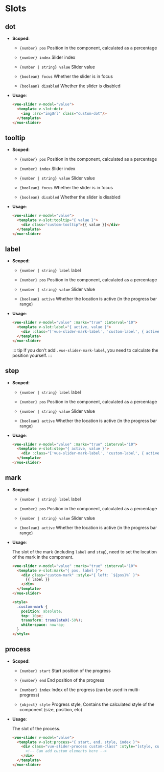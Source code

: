 # Slots

## dot

- **Scoped**:

  - `{number} pos` Position in the component, calculated as a percentage

  - `{number} index` Slider index

  - `{number | string} value` Slider value

  - `{boolean} focus` Whether the slider is in focus

  - `{boolean} disabled` Whether the slider is disabled

- **Usage**:

  ```html
  <vue-slider v-model="value">
    <template v-slot:dot>
      <img :src="imgUrl" class="custom-dot"/>
    </template>
  </vue-slider>
  ```

## tooltip

- **Scoped**:

  - `{number} pos` Position in the component, calculated as a percentage

  - `{number} index` Slider index

  - `{number | string} value` Slider value

  - `{boolean} focus` Whether the slider is in focus

  - `{boolean} disabled` Whether the slider is disabled

- **Usage**:

  ```html
  <vue-slider v-model="value">
    <template v-slot:tooltip="{ value }">
      <div class="custom-tooltip">{{ value }}</div>
    </template>
  </vue-slider>
  ```

## label

- **Scoped**:

  - `{number | string} label` label

  - `{number} pos` Position in the component, calculated as a percentage

  - `{number | string} value` Slider value

  - `{boolean} active` Whether the location is active (in the progress bar range)

- **Usage**:

  ```html
  <vue-slider v-model="value" :marks="true" :interval="10">
    <template v-slot:label="{ active, value }">
      <div :class="['vue-slider-mark-label', 'custom-label', { active }]">{{ value }}</div>
    </template>
  </vue-slider>
  ```

  ::: tip
    If you don't add `.vue-slider-mark-label`, you need to calculate the position yourself.
  :::

## step

- **Scoped**:

  - `{number | string} label` label

  - `{number} pos` Position in the component, calculated as a percentage

  - `{number | string} value` Slider value

  - `{boolean} active` Whether the location is active (in the progress bar range)

- **Usage**:

  ```html
  <vue-slider v-model="value" :marks="true" :interval="10">
    <template v-slot:step="{ active, value }">
      <div :class="['vue-slider-mark-label', 'custom-label', { active }]">{{ value }}</div>
    </template>
  </vue-slider>
  ```

## mark

- **Scoped**:

  - `{number | string} label` label

  - `{number} pos` Position in the component, calculated as a percentage

  - `{number | string} value` Slider value

  - `{boolean} active` Whether the location is active (in the progress bar range)

- **Usage**:

  The slot of the mark (including `label` and `step`), need to set the location of the mark in the component.

  ```html
  <vue-slider v-model="value" :marks="true" :interval="10">
    <template v-slot:mark="{ pos, label }">
      <div class="custom-mark" :style="{ left: `${pos}%` }">
        {{ label }}
      </div>
    </template>
  </vue-slider>

  <style>
    .custom-mark {
      position: absolute;
      top: 10px;
      transform: translateX(-50%);
      white-space: nowrap;
    }
  </style>
  ```

## process

- **Scoped**:

  - `{number} start` Start position of the progress

  - `{number} end` End position of the progress

  - `{number} index` Index of the progress (can be used in multi-progress)

  - `{object} style` Progress style, Contains the calculated style of the component (size, position, etc)

- **Usage**:

  The slot of the process.

  ```html
  <vue-slider v-model="value">
    <template v-slot:process="{ start, end, style, index }">
      <div class="vue-slider-process custom-class" :style="[style, customStyle]">
        <!-- Can add custom elements here -->
      </div>
    </template>
  </vue-slider>
  ```